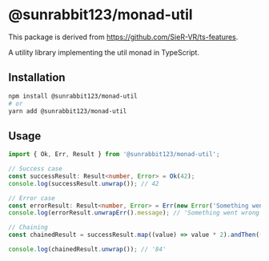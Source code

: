 # @sunrabbit123/monad-util

This package is derived from https://github.com/SieR-VR/ts-features.

A utility library implementing the util monad in TypeScript.

## Installation

```bash
npm install @sunrabbit123/monad-util
# or
yarn add @sunrabbit123/monad-util
```

## Usage

```ts
import { Ok, Err, Result } from '@sunrabbit123/monad-util';

// Success case
const successResult: Result<number, Error> = Ok(42);
console.log(successResult.unwrap()); // 42

// Error case
const errorResult: Result<number, Error> = Err(new Error('Something went wrong'));
console.log(errorResult.unwrapErr().message); // 'Something went wrong'

// Chaining
const chainedResult = successResult.map((value) => value * 2).andThen((value) => Ok(value.toString()));

console.log(chainedResult.unwrap()); // '84'
```

